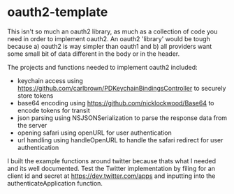 oauth2-template
===============

This isn't so much an oauth2 library, as much as a collection of code you need in order to implement oauth2. An oauth2 'library' would be tough because a) oauth2 is way simpler than oauth1 and b) all providers want some small bit of data different in the body or in the header. 

The projects and functions needed to implement oauth2 included:
* keychain access using https://github.com/carlbrown/PDKeychainBindingsController to securely store tokens
* base64 encoding using https://github.com/nicklockwood/Base64 to encode tokens for transit
* json parsing using NSJSONSerialization to parse the response data from the server
* opening safari using openURL for user authentication
* url handling using handleOpenURL to handle the safari redirect for user authentication

I built the example functions around twitter because thats what I needed and its well documented. Test the Twitter implementation by filing for an client id and secret at https://dev.twitter.com/apps and inputting into the authenticateApplication function.
